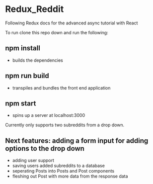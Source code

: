 # Redux_Reddit
Following Redux docs for the advanced async tutorial with React

To run clone this repo down and run the following:

## npm install
  - builds the dependencies
## npm run build
  - transpiles and bundles the front end application
## npm start
  - spins up a server at localhost:3000
  
 Currently only supports two subreddits from a drop down.
 
 ## Next features: adding a form input for adding options to the drop down
 - adding user support
 - saving users added subreddits to a database
 - seperating Posts into Posts and Post components
 - fleshing out Post with more data from the response data
